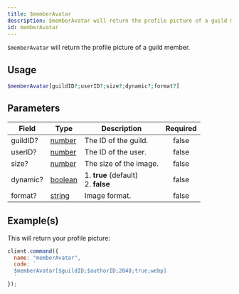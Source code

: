 ```yaml
---
title: $memberAvatar
description: $memberAvatar will return the profile picture of a guild member.
id: memberAvatar
---
```


`$memberAvatar` will return the profile picture of a guild member.

## Usage

```php
$memberAvatar[guildID?;userID?;size?;dynamic?;format?]
```

## Parameters

| Field    | Type                                                                                                | Description                               | Required |
| -------- | --------------------------------------------------------------------------------------------------- | ----------------------------------------- | :------: |
| guildID? | [number](https://developer.mozilla.org/en-US/docs/Web/JavaScript/Reference/Global_Objects/Number)   | The ID of the guild.                      |  false   |
| userID?  | [number](https://developer.mozilla.org/en-US/docs/Web/JavaScript/Reference/Global_Objects/Number)   | The ID of the user.                       |  false   |
| size?    | [number](https://developer.mozilla.org/en-US/docs/Web/JavaScript/Reference/Global_Objects/Number)   | The size of the image.                    |  false   |
| dynamic? | [boolean](https://developer.mozilla.org/en-US/docs/Web/JavaScript/Reference/Global_Objects/Boolean) | 1. **true** (default) <br /> 2. **false** |  false   |
| format?  | [string](https://developer.mozilla.org/en-US/docs/Web/JavaScript/Reference/Global_Objects/String)   | Image format.                             |  false   |

## Example(s)

This will return your profile picture:

```javascript
client.command({
  name: "memberAvatar",
  code: `
  $memberAvatar[$guildID;$authorID;2048;true;webp]
  `
});
```
